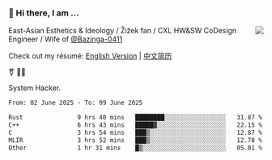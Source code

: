 ### 👋 Hi there, I am ...

<img align="right" src="https://github-readme-stats.vercel.app/api?username=vickiegpt&show_icons=true&icon_color=0366d6&bg_color=ffffff&hide_title=true" />

East-Asian Esthetics & Ideology / Žižek fan / CXL HW&SW CoDesign Engineer / Wife of [@Bazinga-0411](https://bazinga-0411.github.io/)

Check out my résumé: [English Version](http://asplos.dev/) | [中文简历](http://asplos.dev/CN.html)

⚧️ 
🏳️‍⚧️ 

System Hacker.


<!--START_SECTION:waka-->

```txt
From: 02 June 2025 - To: 09 June 2025

Rust               9 hrs 40 mins   ████████░░░░░░░░░░░░░░░░░   31.87 %
C++                6 hrs 43 mins   █████▓░░░░░░░░░░░░░░░░░░░   22.15 %
C                  3 hrs 54 mins   ███▒░░░░░░░░░░░░░░░░░░░░░   12.87 %
MLIR               3 hrs 52 mins   ███▒░░░░░░░░░░░░░░░░░░░░░   12.78 %
Other              1 hr 31 mins    █▒░░░░░░░░░░░░░░░░░░░░░░░   05.01 %
```

<!--END_SECTION:waka-->
